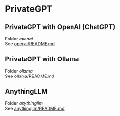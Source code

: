 # PrivateGPT

## PrivateGPT with OpenAI (ChatGPT)
Folder <i>openai</i><br/>
See <a href="openai/README.md">openai/README.md</a>

## PrivateGPT with Ollama
Folder <i>ollama</i><br/>
See <a href="ollama/README.md">ollama/README.md</a>

## AnythingLLM
Folder <i>anythingllm</i><br/>
See <a href="anythingllm/README.md">anythingllm/README.md</a>